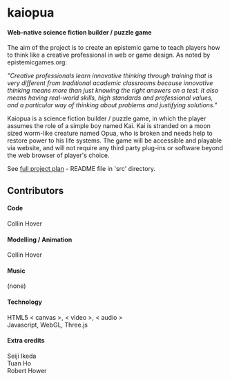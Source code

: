 kaiopua
========

#### Web-native science fiction builder / puzzle game

The aim of the project is to create an epistemic game to teach players how to think like a creative professional in web or game design. As noted by epistemicgames.org:

*"Creative professionals learn innovative thinking through training that is very different from traditional academic classrooms because innovative thinking means more than just knowing the right answers on a test. It also means having real-world skills, high standards and professional values, and a particular way of thinking about problems and justifying solutions."*

Kaiopua is a science fiction builder / puzzle game, in which the player assumes the role of a simple boy named Kai. Kai is stranded on a moon sized worm-like creature named Opua, who is broken and needs help to restore power to his life systems. The game will be accessible and playable via website, and will not require any third party plug-ins or software beyond the web browser of player's choice.

See [full project plan](https://github.com/collinhover/kaiopua/blob/master/src/README.md "Project Plan") - README file in 'src' directory.

## Contributors

#### Code

Collin Hover

#### Modelling / Animation

Collin Hover

#### Music

(none)

#### Technology

HTML5 < canvas >, < video >, < audio >  
Javascript, WebGL, Three.js

#### Extra credits

Seiji Ikeda  
Tuan Ho  
Robert Hower  
